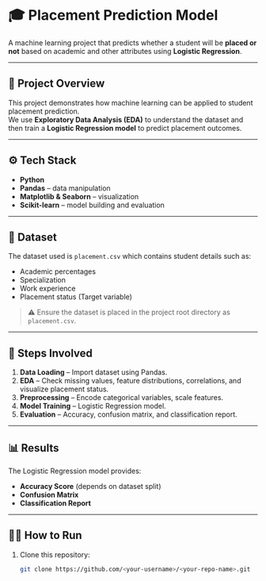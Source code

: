 # 🎓 Placement Prediction Model

A machine learning project that predicts whether a student will be **placed or not** based on academic and other attributes using **Logistic Regression**.

---

## 📌 Project Overview
This project demonstrates how machine learning can be applied to student placement prediction.  
We use **Exploratory Data Analysis (EDA)** to understand the dataset and then train a **Logistic Regression model** to predict placement outcomes.

---

## ⚙️ Tech Stack
- **Python**
- **Pandas** – data manipulation
- **Matplotlib & Seaborn** – visualization
- **Scikit-learn** – model building and evaluation

---

## 📂 Dataset
The dataset used is `placement.csv` which contains student details such as:
- Academic percentages
- Specialization
- Work experience
- Placement status (Target variable)

> ⚠️ Ensure the dataset is placed in the project root directory as `placement.csv`.

---

## 🚀 Steps Involved
1. **Data Loading** – Import dataset using Pandas.  
2. **EDA** – Check missing values, feature distributions, correlations, and visualize placement status.  
3. **Preprocessing** – Encode categorical variables, scale features.  
4. **Model Training** – Logistic Regression model.  
5. **Evaluation** – Accuracy, confusion matrix, and classification report.  

---

## 📊 Results
The Logistic Regression model provides:  
- **Accuracy Score** (depends on dataset split)  
- **Confusion Matrix**  
- **Classification Report**

---

## 🏃‍♂️ How to Run
1. Clone this repository:
   ```bash
   git clone https://github.com/<your-username>/<your-repo-name>.git
